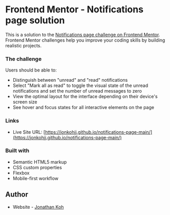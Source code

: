 # Frontend Mentor - Notifications page solution

This is a solution to the [Notifications page challenge on Frontend Mentor](https://www.frontendmentor.io/challenges/notifications-page-DqK5QAmKbC). Frontend Mentor challenges help you improve your coding skills by building realistic projects. 


### The challenge

Users should be able to:

- Distinguish between "unread" and "read" notifications
- Select "Mark all as read" to toggle the visual state of the unread notifications and set the number of unread messages to zero
- View the optimal layout for the interface depending on their device's screen size
- See hover and focus states for all interactive elements on the page


### Links

- Live Site URL: [https://jonkohjj.github.io/notifications-page-main/](https://jonkohjj.github.io/notifications-page-main/)


### Built with

- Semantic HTML5 markup
- CSS custom properties
- Flexbox
- Mobile-first workflow

## Author

- Website - [Jonathan Koh](https://jonathankoh.dev/)
